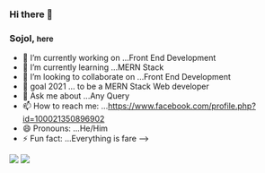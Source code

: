 ### Hi there 👋

<h3> Sojol, <small>here</small> </h3> 

- 🔭 I’m currently working on ...Front End Development
- 🌱 I’m currently learning ...MERN Stack
- 👯 I’m looking to collaborate on ...Front End Development
- 🤔 goal 2021 ... to be a MERN Stack Web developer
- 💬 Ask me about ...Any Query
- 📫 How to reach me: ...https://www.facebook.com/profile.php?id=100021350896902
- 😄 Pronouns: ...He/Him
- ⚡ Fun fact: ...Everything is fare 
-->


<img src="https://github-readme-stats.vercel.app/api?username=sojol4242&&show_icons=true&title_color=#000&icon_color=bb2acf&text_color=daf7dc&bg_color=#fff" slt="profile stats"/>

<img src="https://camo.githubusercontent.com/19898b43a834553aea9542150403ac9d3beff3dbbf13a47f85199bcf8fd980f4/68747470733a2f2f6769746875622d726561646d652d73746174732e76657263656c2e6170702f6170692f746f702d6c616e67733f757365726e616d653d636f64657244616979616e2673686f775f69636f6e733d74727565267468656d653d636f62616c74267469746c655f636f6c6f723d336362343830266c6f63616c653d656e266c61796f75743d636f6d70616374" slt="profile stats"/>

